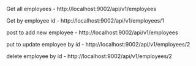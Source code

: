 Get all employees   -  http://localhost:9002/api/v1/employees      

Get by employee id   -  http://localhost:9002/api/v1/employees/1

post to add new  employee   -  http://localhost:9002/api/v1/employees 

put to update  employee by id   -  http://localhost:9002/api/v1/employees/2 

delete  employee by id   -  http://localhost:9002/api/v1/employees/2 
